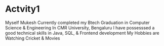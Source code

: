 # Actvity1
Myself Mukesh Currently completed my Btech Graduation in Computer Science & Engineering In CMR University, Bengaluru
I have possesssed a good technical skills in Java, SQL, & Frontend development
My Hobbies are Watching Cricket & Movies
